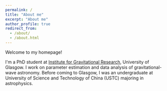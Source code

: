 ```yaml
---
permalink: /
title: "About me"
excerpt: "About me"
author_profile: true
redirect_from: 
  - /about/
  - /about.html
---
```

Welcome to my homepage!

I'm a PhD student at [Institute for Gravitational Research](http://www.physics.gla.ac.uk/igr/index.php), University of Glasgow. I work on parameter estimation and data analysis of gravitational-wave astronomy. Before coming to Glasgow, I was an undergraduate at University of Science and Technology of China (USTC) majoring in astrophysics. 

